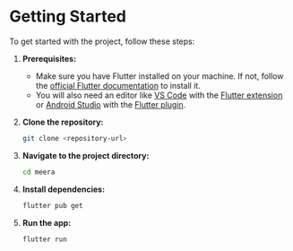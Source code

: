# Getting Started

To get started with the project, follow these steps:

1.  **Prerequisites:**
    - Make sure you have Flutter installed on your machine. If not, follow the [official Flutter documentation](https://flutter.dev/docs/get-started/install) to install it.
    - You will also need an editor like [VS Code](https://code.visualstudio.com/) with the [Flutter extension](https://marketplace.visualstudio.com/items?itemName=Dart-Code.flutter) or [Android Studio](https://developer.android.com/studio) with the [Flutter plugin](https://plugins.jetbrains.com/plugin/9212-flutter).

2.  **Clone the repository:**
    ```bash
    git clone <repository-url>
    ```

3.  **Navigate to the project directory:**
    ```bash
    cd meera
    ```

4.  **Install dependencies:**
    ```bash
    flutter pub get
    ```

5.  **Run the app:**
    ```bash
    flutter run
    ```
